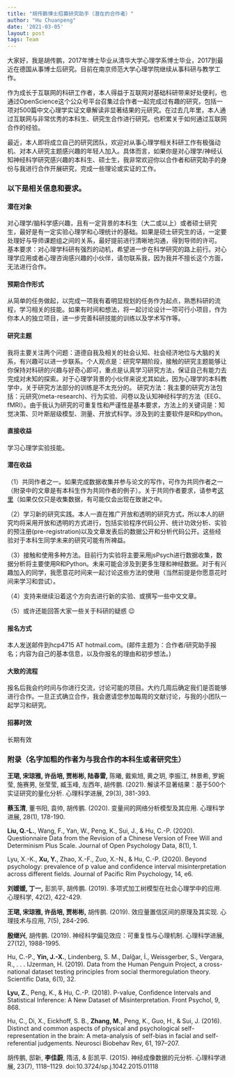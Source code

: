 ```yaml
---
title: "胡传鹏博士招募研究助手（潜在的合作者）"
author: "Hu Chuanpeng"
date: '2021-03-05'
layout: post
tags: Team
---
```


大家好，我是胡传鹏，2017年博士毕业从清华大学心理学系博士毕业，2017到最近在德国从事博士后研究。目前在南京师范大学心理学院继续从事科研与教学工作。

作为成长于互联网的科研工作者，本人得益于互联网对基础科研带来好处便利，也通过OpenScience这个公众号平台召集过合作者一起完成过有趣的研究，包括一项对500篇中文心理学实证文章解读非显著结果的元研究。在过去几年里，本人通过互联网与非常优秀的本科生、研究生合作进行研究。也积累关于如何通过互联网合作的经验。

最近，本人即将成立自己的研究团队，欢迎对从事心理学相关科研工作有极强动机、对本人研究主题感兴趣的年轻人加入。具体而言，如果你是对心理学/神经认知神经科学研究感兴趣的本科生、硕士生，我非常欢迎你以合作者和研究助手的身份与我进行合作开展研究，完成一些理论或实证的工作。

### 以下是相关信息和要求。
#### 潜在对象
对心理学/脑科学感兴趣，且有一定背景的本科生（大二或以上）或者硕士研究生，最好是有一定实验心理学和心理统计的基础。如果是硕士研究生的话，一定要处理好与导师课题组之间的关系，最好提前进行清晰地沟通，得到导师的许可。
基本要求：对心理学科研有强烈的动机，希望进一步在科学研究的路上前行。对心理学应用或者心理咨询感兴趣的小伙伴，请勿联系我，因为我并不擅长这个方面，无法进行合作。

#### 预期合作形式
从简单的任务做起，以完成一项我有着明显规划的任务作为起点，熟悉科研的流程，学习相关的技能。如果有时间和想法，将一起讨论设计一项可行小项目，作为你本人的独立项目，进一步完善科研技能的训练以及学术写作等。 

#### 研究主题
我将主要关注两个问题：道德自我及相关的社会认知、社会经济地位与大脑的关系，有兴趣可以进一步联系。个人观点是：研究早期阶段，接触的研究主题能够让你保持对科研的兴趣与好奇心即可，重点是认真学习研究方法，保证自己有能力去完成对未知的探索。对于心理学背景的小伙伴来说尤其如此，因为心理学的本科教学中，关于研究方法部分的训练是不太充分的。
研究方法：我主要的研究方法包括：元研究(meta-research)、行为实验、问卷以及认知神经科学的方法（EEG、fMRI）。由于我认为研究的可重复性和严谨性是基本要求，方法上的关键词是：知觉决策、贝叶斯层级模型、测量、开放式科学。涉及到的主要软件是R和python。 

#### 直接收益
学习心理学实验技能。

#### 潜在收益
（1）共同作者之一。如果完成数据收集并参与论文的写作，可作为共同作者之一（附录中的文章是有本科生作为共同作者的例子）。关于共同作者要求，请参考[这里](http://www.icmje.org/recommendations/browse/roles-and-responsibilities/defining-the-role-of-authors-and-contributors.html)（如果仅仅只是收集数据，有可能仅会出现在致谢之中。

（2）学习新的研究实践。本人一直在推广开放和透明的研究方式，所以本人的研究均将采用开放和透明的方式进行，包括实验程序代码公开、统计功效分析、实验的预注册(pre-registration)以及文章发表后的数据公开和分析代码公开。这些经验对于本科生同学未来的研究可能有所裨益。

（3）接触和使用多种方法。目前行为实验将主要采用jsPsych进行数据收集，数据分析将主要使用R和Python。未来可能会涉及到更多生理和神经数据。对于有兴趣加入的同学，我愿意花时间来一起讨论这些方法的使用（当然前提是你愿意花时间来学习和尝试）。

（4）支持来继续沿着这个方向去进行新的实验、或撰写一些中文文章。

（5）或许还能回答大家一些关于科研的疑惑 😉 

#### 报名方式

本人发送邮件到hcp4715 AT hotmail.com。(邮件主题为：合作者/研究助手报名；内容为自己的基本信息，以及你报名的理由和初步想法。)

#### 大致的流程
报名后我会约时间与你进行交流，讨论可能的项目。大约几周后确定我们是否能够进行合作。一旦正式确立合作，我会邀请您参加每周的文献讨论，与我的小团队一起学习和研究。

#### 招募时效
长期有效

### 附录（名字加粗的作者为与我合作的本科生或者研究生）
**王珺, 宋琼雅, 许岳培, 贾彬彬, 陆春雷,** 陈曦, 戴紫旭, 黄之玥, 李振江, 林景希, 罗婉莹, 施赛男, 张莹莹, 臧玉峰, 左西年, 胡传鹏. (2021). 解读不显著结果：基于500个实证研究的量化分析. 心理科学进展, 29(3), 381-393. 

**蔡玉清**, 董书阳, 袁帅, 胡传鹏. (2020). 变量间的网络分析模型及其应用. 心理科学进展, 28(1), 178-190. 

**Liu, Q.-L.**, Wang, F., Yan, W., Peng, K., Sui, J., & Hu, C.-P. (2020). Questionnaire Data from the Revision of a Chinese Version of Free Will and Determinism Plus Scale. Journal of Open Psychology Data, 8(1), 1. 

Lyu, X.-K., **Xu, Y.**, Zhao, X.-F., Zuo, X.-N., & Hu, C.-P. (2020). Beyond psychology: prevalence of p value and confidence interval misinterpretation across different fields. Journal of Pacific Rim Psychology, 14, e6. 

**刘媛媛, 丁一,** 彭凯平, 胡传鹏. (2019). 多项式加工树模型在社会心理学中的应用. 心理科学, 42(2), 422-429. 

**王珺, 宋琼雅, 许岳培, 贾彬彬,** 胡传鹏. (2019). 效应量置信区间的原理及其实现. 心理技术与应用, 7(5), 284-296. 

**殷继兴**, 胡传鹏. (2019). 神经科学偏见效应：可重复性与心理机制. 心理科学进展, 27(12), 1988-1995. 

Hu, C.-P., **Yin, J.-X.**, Lindenberg, S. M., Dalğar, İ., Weissgerber, S., Vergara, R., . . . IJzerman, H. (2019). Data from the Human Penguin Project, a cross-national dataset testing principles from social thermoregulation theory. Scientific Data, 6(1), 32. 

**Lyu, Z.**, Peng, K., & Hu, C.-P. (2018). P-value, Confidence Intervals and Statistical Inference: A New Dataset of Misinterpretation. Front Psychol, 9, 868. 

Hu, C., Di, X., Eickhoff, S. B., **Zhang, M.**, Peng, K., Guo, H., & Sui, J. (2016). Distinct and common aspects of physical and psychological self-representation in the brain: A meta-analysis of self-bias in facial and self-referential judgements. Neurosci Biobehav Rev, 61, 197–207. 

胡传鹏, 邸新, **李佳蔚**, 隋洁, & 彭凯平. (2015). 神经成像数据的元分析. 心理科学进展, 23(7), 1118–1129. doi:10.3724/sp.j.1042.2015.01118